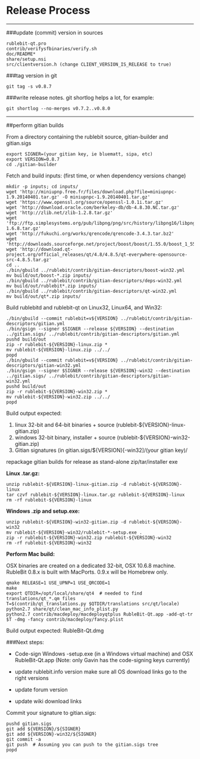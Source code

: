 Release Process
====================

* * *

###update (commit) version in sources


	rublebit-qt.pro
	contrib/verifysfbinaries/verify.sh
	doc/README*
	share/setup.nsi
	src/clientversion.h (change CLIENT_VERSION_IS_RELEASE to true)

###tag version in git

	git tag -s v0.8.7

###write release notes. git shortlog helps a lot, for example:

	git shortlog --no-merges v0.7.2..v0.8.0

* * *

##perform gitian builds

 From a directory containing the rublebit source, gitian-builder and gitian.sigs
  
	export SIGNER=(your gitian key, ie bluematt, sipa, etc)
	export VERSION=0.8.7
	cd ./gitian-builder

 Fetch and build inputs: (first time, or when dependency versions change)

	mkdir -p inputs; cd inputs/
	wget 'http://miniupnp.free.fr/files/download.php?file=miniupnpc-1.9.20140401.tar.gz' -O miniupnpc-1.9.20140401.tar.gz'
	wget 'https://www.openssl.org/source/openssl-1.0.1i.tar.gz'
	wget 'http://download.oracle.com/berkeley-db/db-4.8.30.NC.tar.gz'
	wget 'http://zlib.net/zlib-1.2.8.tar.gz'
	wget 'ftp://ftp.simplesystems.org/pub/libpng/png/src/history/libpng16/libpng-1.6.8.tar.gz'
	wget 'http://fukuchi.org/works/qrencode/qrencode-3.4.3.tar.bz2'
	wget 'http://downloads.sourceforge.net/project/boost/boost/1.55.0/boost_1_55_0.tar.bz2'
	wget 'http://download.qt-project.org/official_releases/qt/4.8/4.8.5/qt-everywhere-opensource-src-4.8.5.tar.gz'
	cd ..
	./bin/gbuild ../rublebit/contrib/gitian-descriptors/boost-win32.yml
	mv build/out/boost-*.zip inputs/
	./bin/gbuild ../rublebit/contrib/gitian-descriptors/deps-win32.yml
	mv build/out/rublebit*.zip inputs/
	./bin/gbuild ../rublebit/contrib/gitian-descriptors/qt-win32.yml
	mv build/out/qt*.zip inputs/

 Build rublebitd and rublebit-qt on Linux32, Linux64, and Win32:
  
	./bin/gbuild --commit rublebit=v${VERSION} ../rublebit/contrib/gitian-descriptors/gitian.yml
	./bin/gsign --signer $SIGNER --release ${VERSION} --destination ../gitian.sigs/ ../rublebit/contrib/gitian-descriptors/gitian.yml
	pushd build/out
	zip -r rublebit-${VERSION}-linux.zip *
	mv rublebit-${VERSION}-linux.zip ../../
	popd
	./bin/gbuild --commit rublebit=v${VERSION} ../rublebit/contrib/gitian-descriptors/gitian-win32.yml
	./bin/gsign --signer $SIGNER --release ${VERSION}-win32 --destination ../gitian.sigs/ ../rublebit/contrib/gitian-descriptors/gitian-win32.yml
	pushd build/out
	zip -r rublebit-${VERSION}-win32.zip *
	mv rublebit-${VERSION}-win32.zip ../../
	popd

  Build output expected:

  1. linux 32-bit and 64-bit binaries + source (rublebit-${VERSION}-linux-gitian.zip)
  2. windows 32-bit binary, installer + source (rublebit-${VERSION}-win32-gitian.zip)
  3. Gitian signatures (in gitian.sigs/${VERSION}[-win32]/(your gitian key)/

repackage gitian builds for release as stand-alone zip/tar/installer exe

**Linux .tar.gz:**

	unzip rublebit-${VERSION}-linux-gitian.zip -d rublebit-${VERSION}-linux
	tar czvf rublebit-${VERSION}-linux.tar.gz rublebit-${VERSION}-linux
	rm -rf rublebit-${VERSION}-linux

**Windows .zip and setup.exe:**

	unzip rublebit-${VERSION}-win32-gitian.zip -d rublebit-${VERSION}-win32
	mv rublebit-${VERSION}-win32/rublebit-*-setup.exe .
	zip -r rublebit-${VERSION}-win32.zip rublebit-${VERSION}-win32
	rm -rf rublebit-${VERSION}-win32

**Perform Mac build:**

  OSX binaries are created on a dedicated 32-bit, OSX 10.6.8 machine.
  RubleBit 0.8.x is built with MacPorts.  0.9.x will be Homebrew only.

	qmake RELEASE=1 USE_UPNP=1 USE_QRCODE=1
	make
	export QTDIR=/opt/local/share/qt4  # needed to find translations/qt_*.qm files
	T=$(contrib/qt_translations.py $QTDIR/translations src/qt/locale)
	python2.7 share/qt/clean_mac_info_plist.py
	python2.7 contrib/macdeploy/macdeployqtplus RubleBit-Qt.app -add-qt-tr $T -dmg -fancy contrib/macdeploy/fancy.plist

 Build output expected: RubleBit-Qt.dmg

###Next steps:

* Code-sign Windows -setup.exe (in a Windows virtual machine) and
  OSX RubleBit-Qt.app (Note: only Gavin has the code-signing keys currently)

* update rublebit.info version
  make sure all OS download links go to the right versions

* update forum version

* update wiki download links

Commit your signature to gitian.sigs:

	pushd gitian.sigs
	git add ${VERSION}/${SIGNER}
	git add ${VERSION}-win32/${SIGNER}
	git commit -a
	git push  # Assuming you can push to the gitian.sigs tree
	popd

